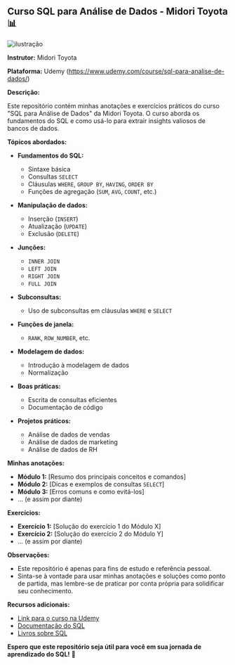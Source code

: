 ## Curso SQL para Análise de Dados - Midori Toyota 📊

![ilustração](https://github.com/TonFLY/images/blob/main/Firefly%20gerer%20um%20banner%20ilustrado%20-SQL%20PARA%20ANALISE%20DE%20DADOS-%2032593.jpg?raw=true)

**Instrutor:** Midori Toyota

**Plataforma:** Udemy (https://www.udemy.com/course/sql-para-analise-de-dados/)

**Descrição:**

Este repositório contém minhas anotações e exercícios práticos do curso "SQL para Análise de Dados" da Midori Toyota. O curso aborda os fundamentos do SQL e como usá-lo para extrair insights valiosos de bancos de dados.

**Tópicos abordados:**

*   **Fundamentos do SQL:**
    *   Sintaxe básica
    *   Consultas `SELECT`
    *   Cláusulas `WHERE`, `GROUP BY`, `HAVING`, `ORDER BY`
    *   Funções de agregação (`SUM`, `AVG`, `COUNT`, etc.)

*   **Manipulação de dados:**
    *   Inserção (`INSERT`)
    *   Atualização (`UPDATE`)
    *   Exclusão (`DELETE`)

*   **Junções:**
    *   `INNER JOIN`
    *   `LEFT JOIN`
    *   `RIGHT JOIN`
    *   `FULL JOIN`

*   **Subconsultas:**
    *   Uso de subconsultas em cláusulas `WHERE` e `SELECT`

*   **Funções de janela:**
    *   `RANK`, `ROW_NUMBER`, etc.

*   **Modelagem de dados:**
    *   Introdução à modelagem de dados
    *   Normalização

*   **Boas práticas:**
    *   Escrita de consultas eficientes
    *   Documentação de código

*   **Projetos práticos:**
    *   Análise de dados de vendas
    *   Análise de dados de marketing
    *   Análise de dados de RH

**Minhas anotações:**

*   **Módulo 1:** [Resumo dos principais conceitos e comandos]
*   **Módulo 2:** [Dicas e exemplos de consultas `SELECT`]
*   **Módulo 3:** [Erros comuns e como evitá-los]
*   ... (e assim por diante)

**Exercícios:**

*   **Exercício 1:** [Solução do exercício 1 do Módulo X]
*   **Exercício 2:** [Solução do exercício 2 do Módulo Y]
*   ... (e assim por diante)

**Observações:**

*   Este repositório é apenas para fins de estudo e referência pessoal.
*   Sinta-se à vontade para usar minhas anotações e soluções como ponto de partida, mas lembre-se de praticar por conta própria para solidificar seu conhecimento.

**Recursos adicionais:**

*   [Link para o curso na Udemy](https://www.udemy.com/course/sql-para-analise-de-dados/)
*   [Documentação do SQL](https://www.postgresql.org/docs/current/sql-syntax.html)
*   [Livros sobre SQL](https://www.casadocodigo.com.br/products/livro-postgresql)

**Espero que este repositório seja útil para você em sua jornada de aprendizado do SQL!** 🚀
